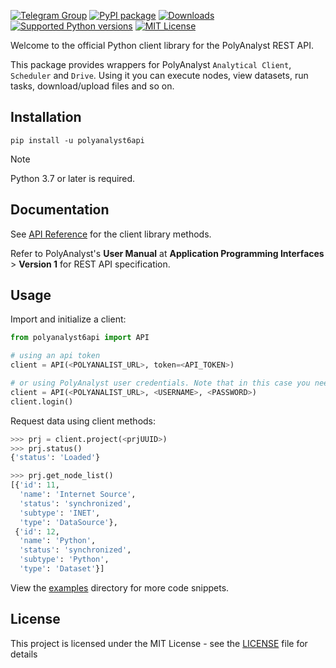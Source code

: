 [![Telegram Group](https://img.shields.io/badge/support-join-blue?logo=telegram)](https://t.me/+_AdHkBRnul4xZTg6)
[![PyPI package](https://img.shields.io/pypi/v/polyanalyst6api)](https://pypi.org/project/polyanalyst6api)
[![Downloads](https://static.pepy.tech/badge/polyanalyst6api/month)](https://pepy.tech/project/polyanalyst6api)
[![Supported Python versions](https://img.shields.io/pypi/pyversions/polyanalyst6api)](https://pypi.org/project/polyanalyst6api/)
[![MIT License](https://img.shields.io/github/license/megaputer/polyanalyst6api-py)](https://github.com/Megaputer/polyanalyst6api-py/blob/master/LICENSE)

Welcome to the official Python client library for the PolyAnalyst REST API.

This package provides wrappers for PolyAnalyst `Analytical Client`, `Scheduler` and `Drive`.
Using it you can execute nodes, view datasets, run tasks, download/upload files and so on.

## Installation

```shell
pip install -u polyanalyst6api
```
> [!NOTE]  
> Python 3.7 or later is required.

## Documentation

See [API Reference](https://polyanalyst6api-py.rtfd.io) for the client library methods.

Refer to PolyAnalyst's **User Manual** at **Application Programming Interfaces** > **Version 1** for REST API specification.

## Usage

Import and initialize a client:
```python
from polyanalyst6api import API

# using an api token
client = API(<POLYANALIST_URL>, token=<API_TOKEN>)

# or using PolyAnalyst user credentials. Note that in this case you need to call .login()
client = API(<POLYANALIST_URL>, <USERNAME>, <PASSWORD>)
client.login()
```

Request data using client methods:

```python
>>> prj = client.project(<prjUUID>)
>>> prj.status()
{'status': 'Loaded'}

>>> prj.get_node_list()
[{'id': 11,
  'name': 'Internet Source',
  'status': 'synchronized',
  'subtype': 'INET',
  'type': 'DataSource'},
 {'id': 12,
  'name': 'Python',
  'status': 'synchronized',
  'subtype': 'Python',
  'type': 'Dataset'}]
```

View the [examples](https://github.com/Megaputer/polyanalyst6api-py/tree/master/examples) directory for more code snippets.

## License

This project is licensed under the MIT License - see the [LICENSE](https://github.com/Megaputer/polyanalyst6api-py/tree/master/LICENSE) file for details
